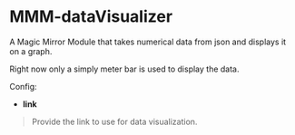 # MMM-dataVisualizer
A Magic Mirror Module that takes numerical data from json and displays it on a graph.

Right now only a simply meter bar is used to display the data.

Config:
- **link**
> Provide the link to use for data visualization.
